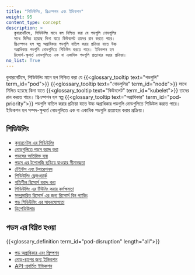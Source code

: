 ```yaml
---
title: "শিডিউলিং, প্রিএম্পশন এবং ইভিকশন"
weight: 95
content_type: concept
description: >
   কুবারনেটিসে, শিডিউলিং মানে হল নিশ্চিত করা যে পডগুলি নোডগুলির 
   সাথে মিলিত হয়েছে কিনা যাতে কিউবলেট তাদের রান করতে পারে। 
   প্রিএম্পশন হল স্বল্প অগ্রাধিকার পডগুলি বাতিল করার প্রক্রিয়া যাতে উচ্চ 
   অগ্রাধিকার পডগুলি নোডগুলিতে শিডিউল করতে পারে। ইভিকশন হল 
   রিসোর্স-ক্ষুধার্ত নোডগুলিতে এক বা একাধিক পডগুলি প্রত্যাহার করার প্রক্রিয়া।
no_list: True
---
```


কুবারনেটিসে, শিডিউলিং মানে হল নিশ্চিত করা যে {{<glossary_tooltip text="পডগুলি" term_id="pod">}} 
{{<glossary_tooltip text="নোডগুলির" term_id="node">}} সাথে মিলিত হয়েছে কিনা যাতে {{<glossary_tooltip text="কিউবলেট" term_id="kubelet">}} তাদের 
রান করতে পারে। প্রিএম্পশন হল স্বল্প {{<glossary_tooltip text="অগ্রাধিকার" term_id="pod-priority">}} পডগুলি বাতিল করার প্রক্রিয়া
যাতে উচ্চ অগ্রাধিকার পডগুলি নোডগুলিতে শিডিউল করতে পারে। ইভিকশন হল সম্পদ-ক্ষুধার্ত নোডগুলিতে এক বা 
একাধিক পডগুলি প্রত্যাহার করার প্রক্রিয়া।

## শিডিউলিং

* [কুবারনেটস এর শিডিউলিং](/docs/concepts/scheduling-eviction/kube-scheduler/)
* [নোডগুলিতে পডস বরাদ্দ করা](/docs/concepts/scheduling-eviction/assign-pod-node/)
* [পডসের অতিরিক্ত ব্যয়](/docs/concepts/scheduling-eviction/pod-overhead/)
* [পডস এর টপোলজি ছড়িয়ে যাওয়ার সীমাবদ্ধতা](/docs/concepts/scheduling-eviction/topology-spread-constraints/)
* [টেইন্টস এবং টলারেশনস](/docs/concepts/scheduling-eviction/taint-and-toleration/)
* [শিডিউলিং ফ্রেমওয়ার্ক](/docs/concepts/scheduling-eviction/scheduling-framework)
* [গতিশীল রিসোর্স বরাদ্দ করা](/docs/concepts/scheduling-eviction/dynamic-resource-allocation)
* [শিডিউলিং এর টিউনিং করার কর্মক্ষমতা](/docs/concepts/scheduling-eviction/scheduler-perf-tuning/)
* [সম্প্রসারিত রিসোর্স এর জন্য রিসোর্স বিন প্যাকিং](/docs/concepts/scheduling-eviction/resource-bin-packing/)
* [পড শিডিউলিং এর সাধনযোগ্যতা](/docs/concepts/scheduling-eviction/pod-scheduling-readiness/)
* [ডিশেডিউলার](https://github.com/kubernetes-sigs/descheduler#descheduler-for-kubernetes)

## পডস এর বিঘ্নিত হওয়া

{{<glossary_definition term_id="pod-disruption" length="all">}}

* [পড অগ্রাধিকার এবং প্রিম্পশন](/docs/concepts/scheduling-eviction/pod-priority-preemption/)
* [নোড-চাপের জন্য ইভিকশন](/docs/concepts/scheduling-eviction/node-pressure-eviction/)
* [API-প্রবর্তিত ইভিকশন](/docs/concepts/scheduling-eviction/api-eviction/)
